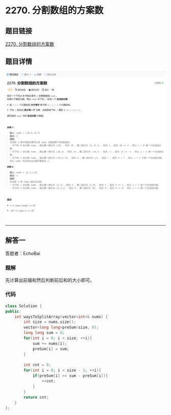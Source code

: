 # 2270. 分割数组的方案数
## 题目链接  
[2270. 分割数组的方案数](https://leetcode.cn/problems/number-of-ways-to-split-array/?envType=daily-question&envId=2025-01-13)
## 题目详情
![题目图片](Img/2270.png)

***
## 解答一
答题者：EchoBai

### 题解
先计算出前缀和然后判断前后和的大小即可。

### 代码
``` cpp
class Solution {
public:
    int waysToSplitArray(vector<int>& nums) {
        int size = nums.size();
        vector<long long>preSum(size, 0);
        long long sum = 0;
        for(int i = 0; i < size; ++i){
            sum += nums[i];
            preSum[i] = sum;
        }

        int cnt = 0;
        for(int i = 0; i < size - 1; ++i){
            if(preSum[i] >= sum - preSum[i]){
                ++cnt;
            }
        }
        return cnt;
    }
};
```
